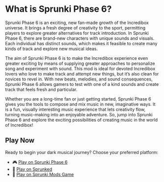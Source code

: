 # What is Sprunki Phase 6?
Sprunki Phase 6 is an exciting, new fan-made growth of the Incredibox universe. It brings a fresh degree of creativity to the sport, permitting players to explore greater alternatives for track introduction. In Sprunki Phase 6, there are brand-new characters with unique sounds and visuals. Each individual has distinct sounds, which makes it feasible to create many kinds of track and explore new musical ideas.

The aim of Sprunki Phase 6 is to make the Incredibox experience even greater exciting by means of supplying greater approaches to personalize song and experiment with sound. This mod is ideal for devoted Incredibox lovers who love to make track and attempt new things, but it’s also clean for novices to revel in. With new beats, melodies, and sound consequences, Sprunki Phase 6 allows gamers to test with one of a kind sounds and create track that feels fresh and particular.

Whether you are a long-time fan or just getting started, Sprunki Phase 6 gives you the tools to compose and mix music in new, imaginative ways. It is a fun, visually interesting music experience that lets creativity flow, turning music-making into an enjoyable adventure. So, jump into Sprunki Phase 6 and explore the exciting possibilities of creating music in the world of Incredibox!

## Play Now
Ready to begin your dark musical journey? Choose your preferred platform:
- 🎮 [Play on Sprunki Phase 6](https://sprunkiphase6.online/)
- 🎵 [Play on Sprunked](https://sprunkedgame.online/)
- 🎹 [Play on Sprunki Mods Game](https://sprunkigame.online/)

